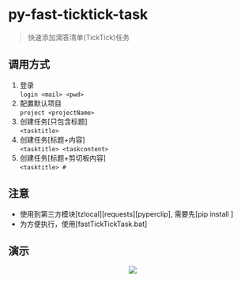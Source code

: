 # py-fast-ticktick-task
> 快速添加滴答清单(TickTick)任务



## 调用方式
1. 登录  
  ```login <mail> <pwd>```
2. 配置默认项目  
  ```project <projectName>```
3. 创建任务[只包含标题]  
  ```<tasktitle>```
4. 创建任务[标题+内容]  
  ```<tasktitle> <taskcontent>```
5. 创建任务[标题+剪切板内容]  
  ```<tasktitle> #```



## 注意
* 使用到第三方模块[tzlocal][requests][pyperclip], 需要先[pip install <moudleName>]
* 为方便执行，使用[fastTickTickTask.bat]



## 演示
<div align=center><img src="https://github.com/bjc5233/py-fast-ticktick-task/raw/master/resources/demo.gif"/></div>